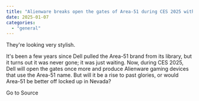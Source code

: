 ```yaml
---
title: "Alienware breaks open the gates of Area-51 during CES 2025 with its brand new machines"
date: 2025-01-07
categories: 
  - "general"
---
```


They're looking very stylish.

It's been a few years since Dell pulled the Area-51 brand from its library, but it turns out it was never gone; it was just waiting. Now, during CES 2025, Dell will open the gates once more and produce Alienware gaming devices that use the Area-51 name. But will it be a rise to past glories, or would Area-51 be better off locked up in Nevada?

Go to Source
